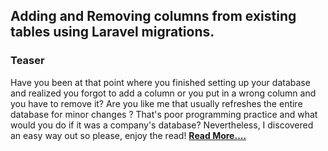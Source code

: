 ## Adding and Removing columns from existing tables using Laravel migrations.

### Teaser

Have you been at that point where you finished setting up your database and realized you forgot to add a column or you put in a wrong column and you have to remove it? Are you like me that usually refreshes the entire database for minor changes ? That's poor programming practice and what would you do if it was a company's database?
Nevertheless, I discovered an easy way out so please, enjoy the read! [__Read More....__](https://dev.to/roxie/adding-and-removing-columns-from-existing-tables-using-laravel-migrations-389g)
